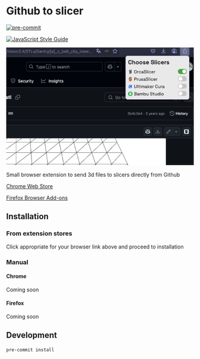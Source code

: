 # Github to slicer

[![pre-commit](https://img.shields.io/badge/pre--commit-enabled-brightgreen?logo=pre-commit&logoColor=white)](https://github.com/pre-commit/pre-commit)

[![JavaScript Style Guide](https://cdn.rawgit.com/standard/standard/master/badge.svg)](https://github.com/standard/standard)

![Preview](./public/preview.png)

Small browser extension to send 3d files to slicers directly from Github

[Chrome Web Store](https://chromewebstore.google.com/detail/github-to-slicer/jomdcljbebhocheinfmkakgobbneconk)

[Firefox Browser Add-ons](https://addons.mozilla.org/ru/firefox/addon/github-to-slicer/)

## Installation

### From extension stores

Click appropriate for your browser link above and proceed to installation

### Manual

#### Chrome

Coming soon

#### Firefox

Coming soon

## Development

```bash
pre-commit install
```
